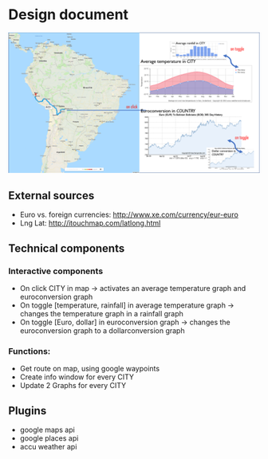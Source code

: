 # Design document

![alt text](Doc/GeneralIdea.png "General Idea For Project Proposal")

## External sources
- Euro vs. foreign currencies: http://www.xe.com/currency/eur-euro
- Lng Lat: http://itouchmap.com/latlong.html

## Technical components
### Interactive components
- On click CITY in map -> activates an average temperature graph and euroconversion graph
- On toggle [temperature, rainfall] in average temperature graph -> changes the temperature graph in a rainfall graph
- On toggle [Euro, dollar] in euroconversion graph -> changes the euroconversion graph to a dollarconversion graph

### Functions:
- Get route on map, using google waypoints
- Create info window for every CITY
- Update 2 Graphs for every CITY

## Plugins
- google maps api
- google places api
- accu weather api
